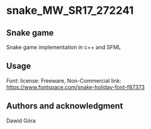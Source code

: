 # snake_MW_SR17_272241

## Snake game

Snake game implementation in c++ and SFML

## Usage

Font: license: Freeware, Non-Commercial link: https://www.fontspace.com/snake-holiday-font-f87373

## Authors and acknowledgment
Dawid Góra
